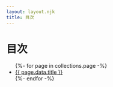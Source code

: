 ```yaml
---
layout: layout.njk
title: 目次
---
```


# 目次

<ul>
{%- for page in collections.page -%}
  <li><a href="{{ page.url }}">{{ page.data.title }}</a></li>
{%- endfor -%}
</ul>
